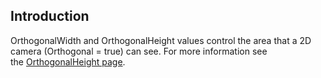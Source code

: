 ## Introduction

OrthogonalWidth and OrthogonalHeight values control the area that a 2D camera (Orthogonal = true) can see. For more information see the [OrthogonalHeight page](/documentation/api/flatredball/flatredball-camera/flatredball-camera-orthogonalheight/.md).
